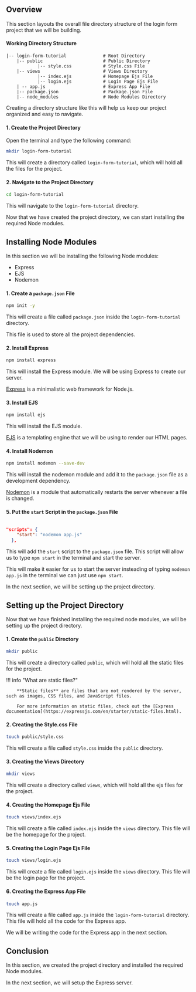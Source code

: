 ## Overview

This section layouts the overall file directory structure of the login form project that we will be building.

#### Working Directory Structure

```text
|-- login-form-tutorial              # Root Directory
    |-- public                       # Public Directory
            |-- style.css            # Style.css File
    |-- views                        # Views Directory
            |-- index.ejs            # Homepage Ejs File
            |-- login.ejs            # Login Page Ejs File
    | -- app.js                      # Express App File
    |-- package.json                 # Package.json File
    |-- node_modules                 # Node Modules Directory
```

Creating a directory structure like this will help us keep our project organized and easy to navigate.

#### 1. Create the Project Directory

Open the terminal and type the following command:

```bash
mkdir login-form-tutorial
```

This will create a directory called `login-form-tutorial`, which will hold all the files for the project.

#### 2. Navigate to the Project Directory

```bash
cd login-form-tutorial
```

This will navigate to the `login-form-tutorial` directory.

Now that we have created the project directory, we can start installing the required Node modules.

## Installing Node Modules

In this section we will be installing the following Node modules:

- Express
- EJS
- Nodemon

#### 1. Create a `package.json` File

```bash
npm init -y
```

This will create a file called `package.json` inside the `login-form-tutorial` directory.

This file is used to store all the project dependencies.

#### 2. Install Express

```bash
npm install express
```

This will install the Express module. We will be using Express to create our server.

[Express](https://expressjs.com/) is a minimalistic web framework for Node.js.

#### 3. Install EJS

```bash
npm install ejs
```

This will install the EJS module.

[EJS](https://ejs.co/) is a templating engine that we will be using to render our HTML pages.

#### 4. Install Nodemon

```bash
npm install nodemon --save-dev
```

This will install the nodemon module and add it to the `package.json` file as a development dependency.

[Nodemon](https://www.npmjs.com/package/nodemon) is a module that automatically restarts the server whenever a file is changed.

#### 5. Put the `start` Script in the `package.json` File

```json

"scripts": {
    "start": "nodemon app.js"
  },
```

This will add the `start` script to the `package.json` file. This script will allow us to type `npm start` in the terminal and start the server.

This will make it easier for us to start the server insteading of typing `nodemon app.js` in the terminal we can just use `npm start`.

In the next section, we will be setting up the project directory.

## Setting up the Project Directory

Now that we have finished installing the required node modules, we will be setting up the project directory.

#### 1. Create the `public` Directory

```bash
mkdir public
```

This will create a directory called `public`, which will hold all the static files for the project.

!!! info "What are static files?"

        **Static files** are files that are not rendered by the server, such as images, CSS files, and JavaScript files.

        For more information on static files, check out the [Express documentation](https://expressjs.com/en/starter/static-files.html).

#### 2. Creating the Style.css File

```bash
touch public/style.css
```

This will create a file called `style.css` inside the `public` directory.

#### 3. Creating the Views Directory

```bash
mkdir views
```

This will create a directory called `views`, which will hold all the ejs files for the project.

#### 4. Creating the Homepage Ejs File

```bash
touch views/index.ejs
```

This will create a file called `index.ejs` inside the `views` directory. This file will be the homepage for the project.

#### 5. Creating the Login Page Ejs File

```bash
touch views/login.ejs
```

This will create a file called `login.ejs` inside the `views` directory. This file will be the login page for the project.

#### 6. Creating the Express App File

```bash
touch app.js
```

This will create a file called `app.js` inside the `login-form-tutorial` directory. This file will hold all the code for the Express app.

We will be writing the code for the Express app in the next section.

## Conclusion

In this section, we created the project directory and installed the required Node modules.

In the next section, we will setup the Express server.
